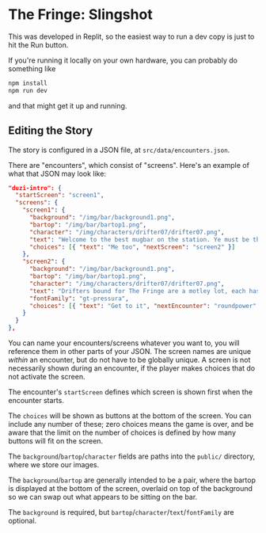 # The Fringe: Slingshot

This was developed in Replit, so the easiest way to run a dev copy is just to hit the Run button.

If you're running it locally on your own hardware, you can probably do something like

```bash
npm install
npm run dev
```

and that might get it up and running.

## Editing the Story

The story is configured in a JSON file, at `src/data/encounters.json`.

There are "encounters", which consist of "screens". Here's an example of what that JSON may look like:

```json
"duzi-intro": {
  "startScreen": "screen1",
  "screens": {
    "screen1": {
      "background": "/img/bar/background1.png",
      "bartop": "/img/bar/bartop1.png",
      "character": "/img/characters/drifter07/drifter07.png",
      "text": "Welcome to the best mugbar on the station. Ye must be the new bartender. Hope ye last longer than the last one!",
      "choices": [{ "text": "Me too", "nextScreen": "screen2" }]
    },
    "screen2": {
      "background": "/img/bar/background1.png",
      "bartop": "/img/bar/bartop1.png",
      "character": "/img/characters/drifter07/drifter07.png",
      "text": "Drifters bound for The Fringe are a motley lot, each has a tale to chant. Ah, here comes the first patron now!",
      "fontFamily": "gt-pressura",
      "choices": [{ "text": "Get to it", "nextEncounter": "roundpower" }]
    }
  }
},
```

You can name your encounters/screens whatever you want to, you will reference them in other parts of your JSON. The screen names are unique _within_ an encounter, but do not have to be globally unique. A screen is not necessarily shown during an encounter, if the player makes choices that do not activate the screen.

The encounter's `startScreen` defines which screen is shown first when the encounter starts.

The `choices` will be shown as buttons at the bottom of the screen. You can include any number of these; zero choices means the game is over, and be aware that the limit on the number of choices is defined by how many buttons will fit on the screen.

The `background`/`bartop`/`character` fields are paths into the `public/` directory, where we store our images.

The `background`/`bartop` are generally intended to be a pair, where the bartop is displayed at the bottom of the screen, overlaid on top of the background so we can swap out what appears to be sitting on the bar.

The `background` is required, but `bartop`/`character`/`text`/`fontFamily` are optional.